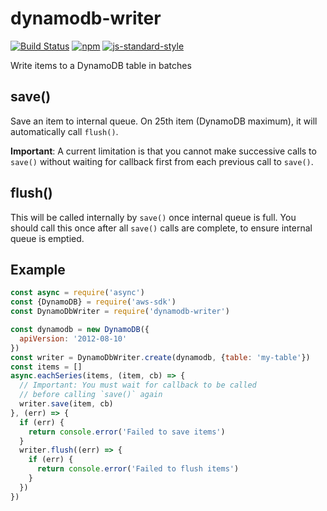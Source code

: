 # dynamodb-writer
[![Build Status][travis-image]][travis-url]
[![npm][npm-image]][npm-url]
[![js-standard-style][standard-image]][standard-url]

[travis-image]: https://travis-ci.org/StockpileInc/dynamodb-writer.svg?branch=master
[travis-url]: https://travis-ci.org/StockpileInc/dynamodb-writer

[npm-image]: https://img.shields.io/npm/v/dynamodb-writer.svg?style=flat
[npm-url]: https://npmjs.org/package/dynamodb-writer

[standard-image]: https://img.shields.io/badge/code%20style-standard-brightgreen.svg
[standard-url]: http://standardjs.com/

Write items to a DynamoDB table in batches

## save()
Save an item to internal queue. On 25th item (DynamoDB maximum),
it will automatically call `flush()`.

**Important**: A current limitation is that you cannot make successive calls
to `save()` without waiting for callback first from each previous call to
`save()`.

## flush()
This will be called internally by `save()` once internal queue is full.
You should call this once after all `save()` calls are complete, to ensure
internal queue is emptied.

## Example
```js
const async = require('async')
const {DynamoDB} = require('aws-sdk')
const DynamoDbWriter = require('dynamodb-writer')

const dynamodb = new DynamoDB({
  apiVersion: '2012-08-10'
})
const writer = DynamoDbWriter.create(dynamodb, {table: 'my-table'})
const items = []
async.eachSeries(items, (item, cb) => {
  // Important: You must wait for callback to be called
  // before calling `save()` again
  writer.save(item, cb)
}, (err) => {
  if (err) {
    return console.error('Failed to save items')
  }
  writer.flush((err) => {
    if (err) {
      return console.error('Failed to flush items')
    }
  })
})
```
